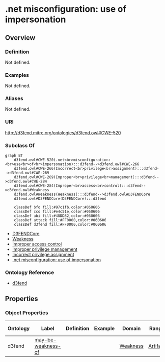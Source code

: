 # .net misconfiguration: use of impersonation

## Overview

### Definition
Not defined.

### Examples
Not defined.

### Aliases
Not defined.

### URI
http://d3fend.mitre.org/ontologies/d3fend.owl#CWE-520

### Subclass Of
```mermaid
graph BT
    d3fend.owl#CWE-520(.net<br>misconfiguration:<br>use<br>of<br>impersonation):::d3fend-->d3fend.owl#CWE-266
    d3fend.owl#CWE-266(Incorrect<br>privilege<br>assignment):::d3fend-->d3fend.owl#CWE-269
    d3fend.owl#CWE-269(Improper<br>privilege<br>management):::d3fend-->d3fend.owl#CWE-284
    d3fend.owl#CWE-284(Improper<br>access<br>control):::d3fend-->d3fend.owl#Weakness
    d3fend.owl#Weakness(Weakness):::d3fend-->d3fend.owl#D3FENDCore
    d3fend.owl#D3FENDCore(D3FENDCore):::d3fend
    
    classDef bfo fill:#97c1fb,color:#060606
    classDef cco fill:#e4c51e,color:#060606
    classDef abi fill:#48DD82,color:#060606
    classDef attack fill:#FF0000,color:#060606
    classDef d3fend fill:#FF0000,color:#060606
```

- [D3FENDCore](/docs/ontology/reference/model/D3FENDCore/D3FENDCore.md)
- [Weakness](/docs/ontology/reference/model/D3FENDCore/Weakness/Weakness.md)
- [Improper access control](/docs/ontology/reference/model/D3FENDCore/Weakness/Improper%20access%20control/Improper%20access%20control.md)
- [Improper privilege management](/docs/ontology/reference/model/D3FENDCore/Weakness/Improper%20access%20control/Improper%20privilege%20management/Improper%20privilege%20management.md)
- [Incorrect privilege assignment](/docs/ontology/reference/model/D3FENDCore/Weakness/Improper%20access%20control/Improper%20privilege%20management/Incorrect%20privilege%20assignment/Incorrect%20privilege%20assignment.md)
- [.net misconfiguration: use of impersonation](/docs/ontology/reference/model/D3FENDCore/Weakness/Improper%20access%20control/Improper%20privilege%20management/Incorrect%20privilege%20assignment/.net%20misconfiguration%3A%20use%20of%20impersonation/.net%20misconfiguration%3A%20use%20of%20impersonation.md)


### Ontology Reference
- [d3fend](http://d3fend.mitre.org/ontologies/d3fend.owl#)

## Properties
### Object Properties
| Ontology | Label | Definition | Example | Domain | Range | Inverse Of |
|----------|-------|------------|---------|--------|-------|------------|
| d3fend | [may-be-weakness-of](http://d3fend.mitre.org/ontologies/d3fend.owl#may-be-weakness-of) |  |  | [Weakness](/docs/ontology/reference/model/D3FENDCore/Weakness/Weakness.md) | [Artifact](/docs/ontology/reference/model/D3FENDCore/Artifact/Artifact.md) | [may-have-weakness](http://d3fend.mitre.org/ontologies/d3fend.owl#may-have-weakness) |

